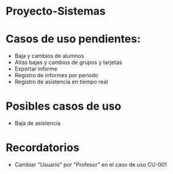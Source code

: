 # Proyecto-Sistemas

# Casos de uso pendientes:
- Baja y cambios de alumnos
- Altas bajas y cambios de grupos y tarjetas
- Exportar informe
- Registro de informes por periodo
- Registro de asistencia en tiempo real

# Posibles casos de uso
- Baja de asistencia

# Recordatorios
- Cambiar "Usuario" por "Profesor" en el caso de uso CU-001
